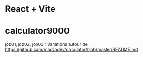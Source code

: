 # React + Vite

# calculator9000
job01, job02, job03 :
Variations autour de https://github.com/madzadev/calculator/blob/master/README.md



